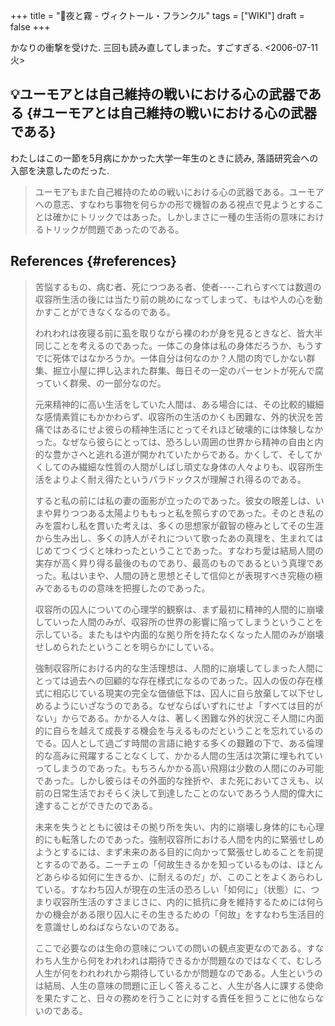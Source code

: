 +++
title = "📝夜と霧 - ヴィクトール・フランクル"
tags = ["WIKI"]
draft = false
+++

かなりの衝撃を受けた. 三回も読み直してしまった。すごすぎる. <span class="timestamp-wrapper"><span class="timestamp">&lt;2006-07-11 火&gt;</span></span>


## 💡ユーモアとは自己維持の戦いにおける心の武器である {#ユーモアとは自己維持の戦いにおける心の武器である}

わたしはこの一節を5月病にかかった大学一年生のときに読み, 落語研究会への入部を決意したのだった.

> ユーモアもまた自己維持のための戦いにおける心の武器である。ユーモアへの意志、すなわち事物を何らかの形で機智のある視点で見ようとすることは確かにトリックではあった。しかしまさに一種の生活術の意味におけるトリックが問題であったのである。


## References {#references}

> 苦悩するもの、病む者、死につつある者、使者----これらすべては数週の収容所生活の後には当たり前の眺めになってしまって、もはや人の心を動かすことができなくなるのである。
>
> われわれは夜寝る前に虱を取りながら裸のわが身を見るときなど、皆大半同じことを考えるのであった。一体この身体は私の身体だろうか、もうすでに死体ではなかろうか。一体自分は何なのか？人間の肉でしかない群集、掘立小屋に押し込まれた群集、毎日その一定のパーセントが死んで腐っていく群衆、の一部分なのだ。
>
> 元来精神的に高い生活をしていた人間は、ある場合には、その比較的繊細な感情素質にもかかわらず、収容所の生活のかくも困難な、外的状況を苦痛ではあるにせよ彼らの精神生活にとってそれほど破壊的には体験しなかった。なぜなら彼らにとっては、恐ろしい周囲の世界から精神の自由と内的な豊かさへと逃れる道が開かれていたからである。かくして、そしてかくしてのみ繊細な性質の人間がしばし頑丈な身体の人々よりも、収容所生活をよりよく耐え得たというパラドックスが理解され得るのである。
>
> すると私の前には私の妻の面影が立ったのであった。彼女の眼差しは、いまや昇りつつある太陽よりももっと私を照らすのであった。そのとき私のみを震わし私を貫いた考えは、多くの思想家が叡智の極みとしてその生涯から生み出し、多くの詩人がそれについて歌ったあの真理を、生まれてはじめてつくづくと味わったということであった。すなわち愛は結局人間の実存が高く昇り得る最後のものであり、最高のものであるという真理であった。私はいまや、人間の詩と思想とそして信仰とが表現すべき究極の極みであるものの意味を把握したのであった。
>
> 収容所の囚人についての心理学的観察は、まず最初に精神的人間的に崩壊していった人間のみが、収容所の世界の影響に陥ってしまうということを示している。またもはや内面的な拠り所を持たなくなった人間のみが崩壊せしめられたということを明らかにしている。
>
> 強制収容所における内的な生活理想は、人間的に崩壊してしまった人間にとっては過去への回顧的な存在様式になるのであった。囚人の仮の存在様式に相応じている現実の完全な価値低下は、囚人に自ら放棄して以下せしめるようにいざなうのである。なぜならばいずれにせよ「すべては目的がない」からである。かかる人々は、著しく困難な外的状況こそ人間に内面的に自らを越えて成長する機会を与えるものだということを忘れているのでる。囚人として過ごす時間の言語に絶する多くの艱難の下で、ある倫理的な高みに飛躍することなくして、かかる人間の生活は次第に埋もれていってしまうのであった。もちろんかかる高い飛翔は少数の人間にのみ可能であった。しかし彼らはその外面的な挫折や、また死においてさえも、以前の日常生活でおそらく決して到達したことのないであろう人間的偉大に達することができたのである。
>
> 未来を失うとともに彼はその拠り所を失い、内的に崩壊し身体的にも心理的にも転落したのであった。強制収容所における人間を内的に緊張せしめようとするには、まず未来のある目的に向かって緊張せしめることを前提とするのである。ニーチェの「何故生きるかを知っているものは、ほとんどあらゆる如何に生きるか、に耐えるのだ」が、このことをよくあらわしている。すなわち囚人が現在の生活の恐ろしい「如何に」（状態）に、つまり収容所生活のすさまじさに、内的に抵抗に身を維持するためには何らかの機会がある限り囚人にその生きるための「何故」をすなわち生活目的を意識せしめねばならないのである。
>
> ここで必要なのは生命の意味についての問いの観点変更なのである。すなわち人生から何をわれわれは期待できるかが問題なのではなくて、むしろ人生が何をわれわれから期待しているかが問題なのである。人生というのは結局、人生の意味の問題に正しく答えること、人生が各人に課する使命を果たすこと、日々の務めを行うことに対する責任を担うことに他ならないのである。
